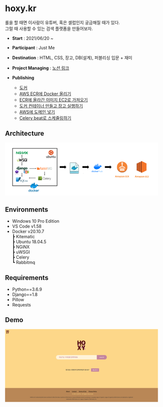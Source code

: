 # hoxy.kr
롤을 할 때면 이사람이 유튜버, 혹은 셀럽인지 궁금해질 때가 있다.  
그럴 때 사용할 수 있는 검색 플랫폼을 만들어보자.  
- **Start** : 2021/06/20 ~  
- **Participant** : Just Me
- **Destination** : HTML, CSS, 장고, DB(설계), 퍼블리싱 입문 + 재미
- **Project Managing** : [노션 링크](https://www.notion.so/casselkim/HOXY-686358c4cac94619ae9af01d569646d2)  
- **Publishing**  

  - [도커](https://www.notion.so/casselkim/7154a622aa294505a88c99e60f8710c1)  
  - [AWS ECR에 Docker 올리기](https://casselkim.notion.site/AWS-ECR-Docker-b566ae679d9d4dd2b01d48d09194dcc1)  
  - [ECR에 올라간 이미지 EC2로 가져오기](https://www.notion.so/casselkim/ECR-EC2-542fd9b5c90b43adbfdcbf970f17ec65)  
  - [도커 컨테이너 만들고 장고 실행하기](https://www.notion.so/casselkim/ECR-EC2-542fd9b5c90b43adbfdcbf970f17ec65)  
  - [AWS에 도메인 넣기](https://www.notion.so/casselkim/efc75556e25f4d8ba0048be05e5a34a2)  
  - [Celery beat로 스케쥴링하기](https://www.notion.so/casselkim/Celery-428e9a20fe3e44a7bf486e54cc6187b3)  

## Architecture
![image](main.png)

## Environments
- Windows 10 Pro Edition
- VS Code v1.58
- Docker v20.10.7  
┣ Kitematic  
┣ Ubuntu 18.04.5  
┣ NGiNX  
┣ uWSGI  
┣ Celery  
┗ Rabbitmq  

## Requirements
- Python==3.6.9
- Django==1.8
- Pillow
- Requests

## Demo
![image](demo.png)
